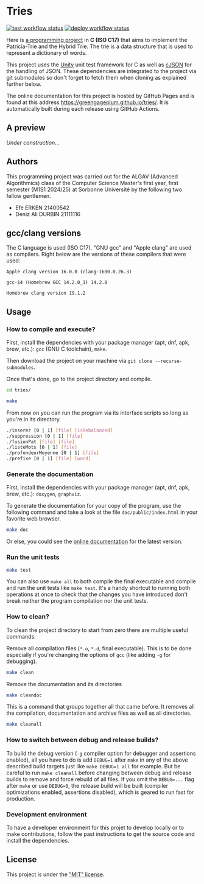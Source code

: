 # Tries

<!-- For the compatibility of GitHub and Doxygen at the same time I had to use this line of html to attach an image -->
<a href="https://github.com/GreengagePlum/tries/actions/workflows/test.yml"><img alt="test workflow status" src="https://github.com/GreengagePlum/tries/actions/workflows/test.yml/badge.svg"/></a>
<a href="https://github.com/GreengagePlum/tries/actions/workflows/deploy.yml"><img alt="deploy workflow status" src="https://github.com/GreengagePlum/tries/actions/workflows/deploy.yml/badge.svg"/></a>

Here is [a programming project](https://github.com/GreengagePlum/tries) in **C (ISO C17)** that aims to implement the Patricia-Trie and the Hybrid Trie. The trie is a data structure that is used to represent a dictionary of words.

This project uses the [Unity](https://github.com/ThrowTheSwitch/Unity.git) unit test framework for C as well as
[cJSON](https://github.com/DaveGamble/cJSON.git) for the handling of JSON. These dependencies are integrated to the
project via git submodules so don't forget to fetch them when cloning as explained further below.

The online documentation for this project is hosted by GitHub Pages and is found at this address <https://greengageplum.github.io/tries/>. It is automatically built during each release using GitHub Actions.

## A preview

_Under construction..._

## Authors

This programming project was carried out for the ALGAV (Advanced Algorithmics) class of the Computer Science Master's first year, first semester (M1S1 2024/25) at Sorbonne Université by the following two fellow gentlemen.

* Efe ERKEN 21400542
* Deniz Ali DURBIN 21111116

## gcc/clang versions

The C language is used (ISO C17). "GNU gcc" and "Apple clang" are used as compilers. Right below are the versions of these compilers that were used:

```text
Apple clang version 16.0.0 (clang-1600.0.26.3)

gcc-14 (Homebrew GCC 14.2.0_1) 14.2.0

Homebrew clang version 19.1.2
```

## Usage

### How to compile and execute?

First, install the dependencies with your package manager (apt, dnf, apk, brew, etc.): `gcc` (GNU C toolchain), `make`.

Then download the project on your machine via `git clone --recurse-submodules`.

Once that's done, go to the project directory and compile.

```sh
cd tries/

make
```

From now on you can run the program via its interface scripts so long as you're in its directory.

```sh
./inserer [0 | 1] [file] [isRebalanced]
./suppression [0 | 1] [file]
./fusionPat [file] [file]
./listeMots [0 | 1] [file]
./profondeurMoyenne [0 | 1] [file]
./prefixe [0 | 1] [file] [word]
```

### Generate the documentation

First, install the dependencies with your package manager (apt, dnf, apk, brew, etc.): `doxygen`, `graphviz`.

To generate the documentation for your copy of the program, use the following command and take a look at the file `doc/public/index.html` in your favorite web browser.

```sh
make doc
```

Or else, you could see the [online documentation](https://greengageplum.github.io/tries/) for the latest version.

### Run the unit tests

```sh
make test
```

You can also use `make all` to both compile the final executable and compile and run the unit tests like `make test`.
It's a handy shortcut to running both operations at once to check that the changes you have introduced don't break
neither the program compilation nor the unit tests.

### How to clean?

To clean the project directory to start from zero there are multiple useful commands.

Remove all compilation files (`*.o`, `*.d`, final executable). This is to be done especially if you're changing the options of `gcc` (like adding `-g` for debugging).

```sh
make clean
```

Remove the documentation and its directories

```sh
make cleandoc
```

This is a command that groups together all that came before. It removes all the compilation, documentation and archive files as well as all directories.

```sh
make cleanall
```

### How to switch between debug and release builds?

To build the debug version (`-g` compiler option for debugger and assertions enabled), all you have to do is add `DEBUG=1` after `make` in any of the above described build targets
just like `make DEBUG=1 all` for example. But be careful to run `make cleanall` before changing between debug and release
builds to remove and force rebuild of all files. If you omit the `DEBUG=...` flag after `make` or use `DEBUG=0`, the
release build will be built (compiler optimizations enabled, assertions disabled), which is geared to run fast for
production.

### Development environment

To have a developer environment for this projet to develop locally or to make contributions, follow the past instructions to get the source code and install the dependencies.

## License

This project is under the ["MIT" license](LICENSE).
